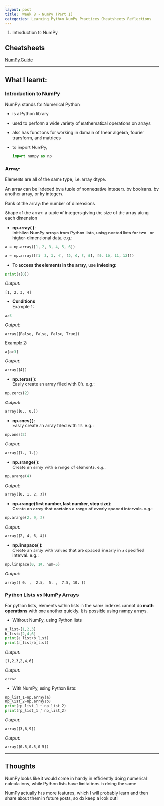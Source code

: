 ```yaml
---
layout: post
title:  Week 8 - NumPy (Part I)
categories: Learning Python NumPy Practices Cheatsheets Reflections
---
```


1. Introduction to NumPy  

## Cheatsheets

[NumPy Guide](https://numpy.org/doc/stable/user/absolute_beginners.html)

---

## What I learnt:  

### Introduction to NumPy  
  
NumPy: stands for Numerical Python  
- is a Python library    
- used to perform a wide variety of mathematical operations on arrays  
- also has functions for working in domain of linear algebra, fourier transform, and matrices.  
- to import NumPy,  

    ```python
    import numpy as np
    ```

### Array:  

Elements are all of the same type, i.e. array dtype.  

An array can be indexed by a tuple of nonnegative integers, by booleans, by another array, or by integers.  

Rank of the array: the number of dimensions  

Shape of the array: a tuple of integers giving the size of the array along each dimension   

- **np.array( )**:  
Initialize NumPy arrays from Python lists, using nested lists for two- or higher-dimensional data. e.g.:  
```python
a = np.array([1, 2, 3, 4, 5, 6])
```
```python  
a = np.array([[1, 2, 3, 4], [5, 6, 7, 8], [9, 10, 11, 12]])
```  
- To **access the elements in the array**, use **indexing**:  
```python
print(a[0])
```  
_Output:_
```
[1, 2, 3, 4]
```  
- **Conditions**  
Example 1:
```python
a>3
```  
_Output:_
```
array([False, False, False, True])
```  
Example 2:
```python
a[a>3]
```  
_Output:_
```
array([4])
```
- **np.zeros( )**:  
Easily create an array filled with 0’s. e.g.:
```python
np.zeros(2)
```  
_Output:_
```
array([0., 0.])
```  
- **np.ones( )**:  
Easily create an array filled with 1’s. e.g.:
```python
np.ones(2)
```  
_Output:_
```
array([1., 1.])
```  
- **np.arange( )**:  
Create an array with a range of elements. e.g.:
```python
np.arange(4)
```  
_Output:_
```
array([0, 1, 2, 3])
```  
- **np.arange(first number, last number, step size)**:  
Create an array that contains a range of evenly spaced intervals. e.g.:
```python
np.arange(2, 9, 2)
```  
_Output:_
```
array([2, 4, 6, 8])
```  
- **np.linspace( )**:  
Create an array with values that are spaced linearly in a specified interval. e.g.:
```python
np.linspace(0, 10, num=5)
```  
_Output:_
```
array([ 0. ,  2.5,  5. ,  7.5, 10. ])
```  

### Python Lists vs NumPy Arrays  

For python lists, elements within lists in the same indexes cannot do **math operations** with one another quickly. It is possible using numpy arrays.  

- Without NumPy, using Python lists:  
```python
a_list=[1,2,3]
b_list=[2,4,6]
print(a_list+b_list)
print(a_list/b_list)
```  
_Output:_
```
[1,2,3,2,4,6]
```  
_Output:_
```
error
```  

- With NumPy, using Python lists:  
```python
np_list_1=np.array(a)
np_list_2=np.array(b)
print(np_list_1 + np_list_2)
print(np_list_1 / np_list_2)
```  
_Output:_
```
array([3,6,9])
```  
_Output:_
```
array([0.5,0.5,0.5])  
```  

---

## Thoughts

NumPy looks like it would come in handy in efficiently doing numerical calculations, while Python lists have limitations in doing the same.  

NumPy actually has more features, which I will probably learn and then share about them in future posts, so do keep a look out!